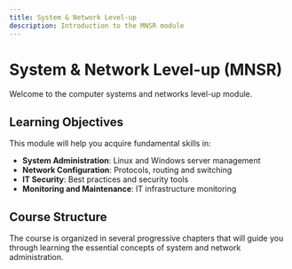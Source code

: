 ```yaml
---
title: System & Network Level-up
description: Introduction to the MNSR module
---
```


# System & Network Level-up (MNSR)

Welcome to the computer systems and networks level-up module.

## Learning Objectives

This module will help you acquire fundamental skills in:

- **System Administration**: Linux and Windows server management
- **Network Configuration**: Protocols, routing and switching
- **IT Security**: Best practices and security tools
- **Monitoring and Maintenance**: IT infrastructure monitoring

## Course Structure

The course is organized in several progressive chapters that will guide you through learning the essential concepts of system and network administration.